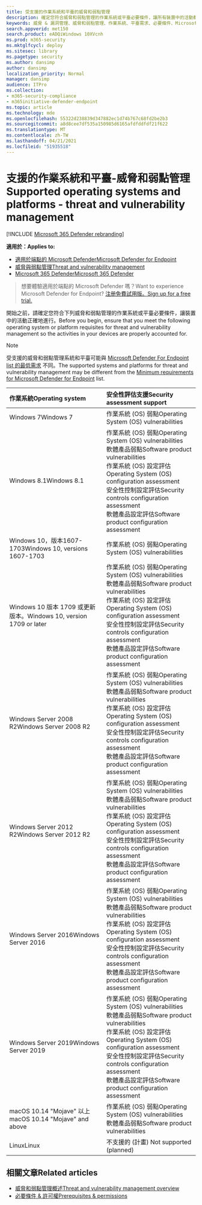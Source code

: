 ```yaml
---
title: 受支援的作業系統和平臺的威脅和弱點管理
description: 確定您符合威脅和弱點管理的作業系統或平臺必要條件，讓所有裝置中的活動都已正確加以考慮。
keywords: 威脅 & 漏洞管理、威脅和弱點管理、作業系統、平臺需求、必要條件、Microsoft Defender for Endpoint tvm 支援的作業系統、Microsoft Defender for Endpoint tvm、
search.appverid: met150
search.product: eADQiWindows 10XVcnh
ms.prod: m365-security
ms.mktglfcycl: deploy
ms.sitesec: library
ms.pagetype: security
ms.author: dansimp
author: dansimp
localization_priority: Normal
manager: dansimp
audience: ITPro
ms.collection:
- m365-security-compliance
- m365initiative-defender-endpoint
ms.topic: article
ms.technology: mde
ms.openlocfilehash: 55322d238839d347882ec1d74b767c68fd2be2b3
ms.sourcegitcommit: a8d8cee7df535a150985d6165afdfddfdf21f622
ms.translationtype: MT
ms.contentlocale: zh-TW
ms.lasthandoff: 04/21/2021
ms.locfileid: "51935518"
---
```

# <a name="supported-operating-systems-and-platforms---threat-and-vulnerability-management"></a><span data-ttu-id="b8df2-104">支援的作業系統和平臺-威脅和弱點管理</span><span class="sxs-lookup"><span data-stu-id="b8df2-104">Supported operating systems and platforms - threat and vulnerability management</span></span>

[!INCLUDE [Microsoft 365 Defender rebranding](../../includes/microsoft-defender.md)]

<span data-ttu-id="b8df2-105">**適用於：**</span><span class="sxs-lookup"><span data-stu-id="b8df2-105">**Applies to:**</span></span>

- [<span data-ttu-id="b8df2-106">適用於端點的 Microsoft Defender</span><span class="sxs-lookup"><span data-stu-id="b8df2-106">Microsoft Defender for Endpoint</span></span>](https://go.microsoft.com/fwlink/?linkid=2154037)
- [<span data-ttu-id="b8df2-107">威脅與弱點管理</span><span class="sxs-lookup"><span data-stu-id="b8df2-107">Threat and vulnerability management</span></span>](next-gen-threat-and-vuln-mgt.md)
- [<span data-ttu-id="b8df2-108">Microsoft 365 Defender</span><span class="sxs-lookup"><span data-stu-id="b8df2-108">Microsoft 365 Defender</span></span>](https://go.microsoft.com/fwlink/?linkid=2118804)

><span data-ttu-id="b8df2-109">想要體驗適用於端點的 Microsoft Defender 嗎？</span><span class="sxs-lookup"><span data-stu-id="b8df2-109">Want to experience Microsoft Defender for Endpoint?</span></span> [<span data-ttu-id="b8df2-110">注册免費試用版。</span><span class="sxs-lookup"><span data-stu-id="b8df2-110">Sign up for a free trial.</span></span>](https://www.microsoft.com/microsoft-365/windows/microsoft-defender-atp?ocid=docs-wdatp-portaloverview-abovefoldlink)

<span data-ttu-id="b8df2-111">開始之前，請確定您符合下列威脅和弱點管理的作業系統或平臺必要條件，讓裝置中的活動正確地進行。</span><span class="sxs-lookup"><span data-stu-id="b8df2-111">Before you begin, ensure that you meet the following operating system or platform requisites for threat and vulnerability management so the activities in your devices are properly accounted for.</span></span>

>[!NOTE]
><span data-ttu-id="b8df2-112">受支援的威脅和弱點管理系統和平臺可能與 [Microsoft Defender For Endpoint list 的最低需求](minimum-requirements.md) 不同。</span><span class="sxs-lookup"><span data-stu-id="b8df2-112">The supported systems and platforms for threat and vulnerability management may be different from the [Minimum requirements for Microsoft Defender for Endpoint](minimum-requirements.md) list.</span></span>

<span data-ttu-id="b8df2-113">作業系統</span><span class="sxs-lookup"><span data-stu-id="b8df2-113">Operating system</span></span> | <span data-ttu-id="b8df2-114">安全性評估支援</span><span class="sxs-lookup"><span data-stu-id="b8df2-114">Security assessment support</span></span>
:---|:---
<span data-ttu-id="b8df2-115">Windows 7</span><span class="sxs-lookup"><span data-stu-id="b8df2-115">Windows 7</span></span> | <span data-ttu-id="b8df2-116">作業系統 (OS) 弱點</span><span class="sxs-lookup"><span data-stu-id="b8df2-116">Operating System (OS) vulnerabilities</span></span>
<span data-ttu-id="b8df2-117">Windows 8.1</span><span class="sxs-lookup"><span data-stu-id="b8df2-117">Windows 8.1</span></span> | <span data-ttu-id="b8df2-118">作業系統 (OS) 弱點</span><span class="sxs-lookup"><span data-stu-id="b8df2-118">Operating System (OS) vulnerabilities</span></span><br/><span data-ttu-id="b8df2-119">軟體產品弱點</span><span class="sxs-lookup"><span data-stu-id="b8df2-119">Software product vulnerabilities</span></span><br/><span data-ttu-id="b8df2-120">作業系統 (OS) 設定評估</span><span class="sxs-lookup"><span data-stu-id="b8df2-120">Operating System (OS) configuration assessment</span></span><br/><span data-ttu-id="b8df2-121">安全性控制設定評估</span><span class="sxs-lookup"><span data-stu-id="b8df2-121">Security controls configuration assessment</span></span><br/><span data-ttu-id="b8df2-122">軟體產品設定評估</span><span class="sxs-lookup"><span data-stu-id="b8df2-122">Software product configuration assessment</span></span> |
<span data-ttu-id="b8df2-123">Windows 10，版本1607-1703</span><span class="sxs-lookup"><span data-stu-id="b8df2-123">Windows 10, versions 1607-1703</span></span> | <span data-ttu-id="b8df2-124">作業系統 (OS) 弱點</span><span class="sxs-lookup"><span data-stu-id="b8df2-124">Operating System (OS) vulnerabilities</span></span>
<span data-ttu-id="b8df2-125">Windows 10 版本 1709 或更新版本。</span><span class="sxs-lookup"><span data-stu-id="b8df2-125">Windows 10, version 1709 or later</span></span> |<span data-ttu-id="b8df2-126">作業系統 (OS) 弱點</span><span class="sxs-lookup"><span data-stu-id="b8df2-126">Operating System (OS) vulnerabilities</span></span><br/><span data-ttu-id="b8df2-127">軟體產品弱點</span><span class="sxs-lookup"><span data-stu-id="b8df2-127">Software product vulnerabilities</span></span><br/><span data-ttu-id="b8df2-128">作業系統 (OS) 設定評估</span><span class="sxs-lookup"><span data-stu-id="b8df2-128">Operating System (OS) configuration assessment</span></span><br/><span data-ttu-id="b8df2-129">安全性控制設定評估</span><span class="sxs-lookup"><span data-stu-id="b8df2-129">Security controls configuration assessment</span></span><br/><span data-ttu-id="b8df2-130">軟體產品設定評估</span><span class="sxs-lookup"><span data-stu-id="b8df2-130">Software product configuration assessment</span></span>
<span data-ttu-id="b8df2-131">Windows Server 2008 R2</span><span class="sxs-lookup"><span data-stu-id="b8df2-131">Windows Server 2008 R2</span></span> | <span data-ttu-id="b8df2-132">作業系統 (OS) 弱點</span><span class="sxs-lookup"><span data-stu-id="b8df2-132">Operating System (OS) vulnerabilities</span></span><br/><span data-ttu-id="b8df2-133">軟體產品弱點</span><span class="sxs-lookup"><span data-stu-id="b8df2-133">Software product vulnerabilities</span></span><br/><span data-ttu-id="b8df2-134">作業系統 (OS) 設定評估</span><span class="sxs-lookup"><span data-stu-id="b8df2-134">Operating System (OS) configuration assessment</span></span><br/><span data-ttu-id="b8df2-135">安全性控制設定評估</span><span class="sxs-lookup"><span data-stu-id="b8df2-135">Security controls configuration assessment</span></span><br/><span data-ttu-id="b8df2-136">軟體產品設定評估</span><span class="sxs-lookup"><span data-stu-id="b8df2-136">Software product configuration assessment</span></span>
<span data-ttu-id="b8df2-137">Windows Server 2012 R2</span><span class="sxs-lookup"><span data-stu-id="b8df2-137">Windows Server 2012 R2</span></span> | <span data-ttu-id="b8df2-138">作業系統 (OS) 弱點</span><span class="sxs-lookup"><span data-stu-id="b8df2-138">Operating System (OS) vulnerabilities</span></span><br/><span data-ttu-id="b8df2-139">軟體產品弱點</span><span class="sxs-lookup"><span data-stu-id="b8df2-139">Software product vulnerabilities</span></span><br/><span data-ttu-id="b8df2-140">作業系統 (OS) 設定評估</span><span class="sxs-lookup"><span data-stu-id="b8df2-140">Operating System (OS) configuration assessment</span></span><br/><span data-ttu-id="b8df2-141">安全性控制設定評估</span><span class="sxs-lookup"><span data-stu-id="b8df2-141">Security controls configuration assessment</span></span><br/><span data-ttu-id="b8df2-142">軟體產品設定評估</span><span class="sxs-lookup"><span data-stu-id="b8df2-142">Software product configuration assessment</span></span>
<span data-ttu-id="b8df2-143">Windows Server 2016</span><span class="sxs-lookup"><span data-stu-id="b8df2-143">Windows Server 2016</span></span> | <span data-ttu-id="b8df2-144">作業系統 (OS) 弱點</span><span class="sxs-lookup"><span data-stu-id="b8df2-144">Operating System (OS) vulnerabilities</span></span><br/><span data-ttu-id="b8df2-145">軟體產品弱點</span><span class="sxs-lookup"><span data-stu-id="b8df2-145">Software product vulnerabilities</span></span><br/><span data-ttu-id="b8df2-146">作業系統 (OS) 設定評估</span><span class="sxs-lookup"><span data-stu-id="b8df2-146">Operating System (OS) configuration assessment</span></span><br/><span data-ttu-id="b8df2-147">安全性控制設定評估</span><span class="sxs-lookup"><span data-stu-id="b8df2-147">Security controls configuration assessment</span></span><br/><span data-ttu-id="b8df2-148">軟體產品設定評估</span><span class="sxs-lookup"><span data-stu-id="b8df2-148">Software product configuration assessment</span></span>
<span data-ttu-id="b8df2-149">Windows Server 2019</span><span class="sxs-lookup"><span data-stu-id="b8df2-149">Windows Server 2019</span></span> | <span data-ttu-id="b8df2-150">作業系統 (OS) 弱點</span><span class="sxs-lookup"><span data-stu-id="b8df2-150">Operating System (OS) vulnerabilities</span></span><br/><span data-ttu-id="b8df2-151">軟體產品弱點</span><span class="sxs-lookup"><span data-stu-id="b8df2-151">Software product vulnerabilities</span></span><br/><span data-ttu-id="b8df2-152">作業系統 (OS) 設定評估</span><span class="sxs-lookup"><span data-stu-id="b8df2-152">Operating System (OS) configuration assessment</span></span><br/><span data-ttu-id="b8df2-153">安全性控制設定評估</span><span class="sxs-lookup"><span data-stu-id="b8df2-153">Security controls configuration assessment</span></span><br/><span data-ttu-id="b8df2-154">軟體產品設定評估</span><span class="sxs-lookup"><span data-stu-id="b8df2-154">Software product configuration assessment</span></span>
<span data-ttu-id="b8df2-155">macOS 10.14 "Mojave" 以上</span><span class="sxs-lookup"><span data-stu-id="b8df2-155">macOS 10.14 "Mojave" and above</span></span> | <span data-ttu-id="b8df2-156">作業系統 (OS) 弱點</span><span class="sxs-lookup"><span data-stu-id="b8df2-156">Operating System (OS) vulnerabilities</span></span><br/><span data-ttu-id="b8df2-157">軟體產品弱點</span><span class="sxs-lookup"><span data-stu-id="b8df2-157">Software product vulnerabilities</span></span> 
<span data-ttu-id="b8df2-158">Linux</span><span class="sxs-lookup"><span data-stu-id="b8df2-158">Linux</span></span> | <span data-ttu-id="b8df2-159">不支援的 (計畫) </span><span class="sxs-lookup"><span data-stu-id="b8df2-159">Not supported (planned)</span></span>

## <a name="related-articles"></a><span data-ttu-id="b8df2-160">相關文章</span><span class="sxs-lookup"><span data-stu-id="b8df2-160">Related articles</span></span>

- [<span data-ttu-id="b8df2-161">威脅和弱點管理概述</span><span class="sxs-lookup"><span data-stu-id="b8df2-161">Threat and vulnerability management overview</span></span>](next-gen-threat-and-vuln-mgt.md)
- [<span data-ttu-id="b8df2-162">必要條件 & 許可權</span><span class="sxs-lookup"><span data-stu-id="b8df2-162">Prerequisites & permissions</span></span>](tvm-prerequisites.md)
